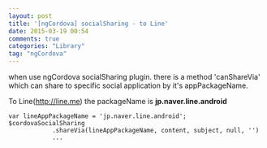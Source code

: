 ```yaml
---
layout: post
title: '[ngCordova] socialSharing - to Line'
date: 2015-03-19 00:54
comments: true
categories: "Library"
tag: "ngCordova"
---
```

when use ngCordova socialSharing plugin. there is a method 'canShareVia' which can share to specific social application by it's appPackageName.

To Line(http://line.me) the packageName is **jp.naver.line.android**

```
var lineAppPackageName = 'jp.naver.line.android';
$cordovaSocialSharing
            .shareVia(lineAppPackageName, content, subject, null, '')
            ...
```